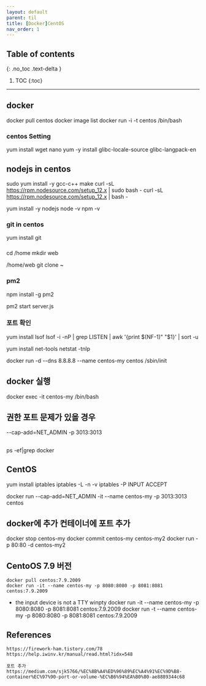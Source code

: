 ---layout: defaultparent: tiltitle: [Docker]CentOSnav_order: 1---## Table of contents{: .no_toc .text-delta }1. TOC{:toc}---## docker
docker pull centos
docker image list
docker run -i -t centos /bin/bash

### centos Setting
yum install wget nano
yum -y install glibc-locale-source glibc-langpack-en

## nodejs in centos
sudo yum install -y gcc-c++ make
curl -sL https://rpm.nodesource.com/setup_12.x | sudo bash -
curl -sL https://rpm.nodesource.com/setup_12.x | bash -

yum install -y nodejs
node -v
npm -v

### git in centos
yum install git

### 
cd /home
mkdir web

/home/web
git clone ~


### pm2
npm install -g pm2

pm2 start server.js

### 포트 확인
yum install lsof
lsof -i -nP | grep LISTEN | awk '{print $(NF-1)" "$1}' | sort -u

yum install net-tools 
netstat -tnlp

docker run -d --dns 8.8.8.8 --name centos-my centos /sbin/init


## docker 실행
docker exec -it centos-my /bin/bash

## 권한 포트 문제가 있을 경우
--cap-add=NET_ADMIN
-p 3013:3013

##
ps -ef|grep docker


## CentOS 
yum install iptables
iptables -L -n -v
iptables -P INPUT ACCEPT

docker run --cap-add=NET_ADMIN -it --name centos-my -p 3013:3013 centos


## docker에 추가 컨테이너에 포트 추가
docker stop centos-my
docker commit centos-my centos-my2
docker run -p 80:80 -d centos-my2

## CentoOS 7.9 버전

```
docker pull centos:7.9.2009
docker run -it --name centos-my -p 8080:8080 -p 8081:8081 centos:7.9.2009
```

* the input device is not a TTY
winpty docker run -it --name centos-my -p 8080:8080 -p 8081:8081 centos:7.9.2009
docker run -t --name centos-my -p 8080:8080 -p 8081:8081 centos:7.9.2009

## References

```
https://firework-ham.tistory.com/78
https://help.iwinv.kr/manual/read.html?idx=548

포트 추가 
https://medium.com/sjk5766/%EC%8B%A4%ED%96%89%EC%A4%91%EC%9D%B8-container%EC%97%90-port-or-volume-%EC%B6%94%EA%B0%80-ae8889344c68
```